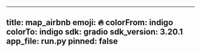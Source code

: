 
---
title: map_airbnb 
emoji: 🔥
colorFrom: indigo
colorTo: indigo
sdk: gradio
sdk_version: 3.20.1
app_file: run.py
pinned: false
---
